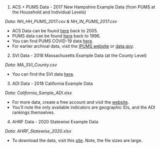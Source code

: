 1. ACS + PUMS Data - 2017 New Hampshire Example Data (from PUMS at the Household and Individual Levels)

*Data: NH_HH_PUMS_2017.csv & NH_IN_PUMS_2017.csv*

  - ACS Data can be found [here](https://www2.census.gov/programs-surveys/acs/summary_file/) back to 2005.
  - PUMS data can be found [here](https://www2.census.gov/programs-surveys/acs/data/pums/) back to 1996.
  - You can find PUMS COVID-19 data [here](https://www2.census.gov/programs-surveys/acs/data/covid_19/).
  - For earlier archival data, visit the [IPUMS website](https://ipums.org/projects/ipums-usa) or [data.gov](https://catalog.data.gov/).
  
2. SVI Data - 2018 Massachusetts Example Data (at the County Level)

*Data: MA_SVI_County.csv*

  - You can find the SVI data [here](https://www.atsdr.cdc.gov/placeandhealth/svi/data_documentation_download.html).
  
3. ADI Data - 2018 California Example Data

*Data: California_Sample_ADI.xlsx*

  - For more data, create a free account and visit the [website](https://www.neighborhoodatlas.medicine.wisc.edu/download).
  - You'll note the only available indicators are geographic IDs, and the ADI rankings themselves.

4. AHRF Data - 2020 Statewise Example Data

*Data: AHRF_Statewise_2020.xlsx*

  - To download the data, visit this [site](https://data.hrsa.gov/data/download). Note, the file sizes are large.
